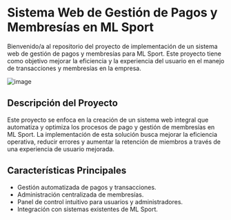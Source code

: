 # Sistema Web de Gestión de Pagos y Membresías en ML Sport

Bienvenido/a al repositorio del proyecto de implementación de un sistema web de gestión de pagos y membresías para ML Sport. Este proyecto tiene como objetivo mejorar la eficiencia y la experiencia del usuario en el manejo de transacciones y membresías en la empresa.
  
  ![image](https://github.com/rayvega20/ProyectoMlSport/assets/90113186/c3091850-ef20-4849-abb7-dac03ab32820)


## Descripción del Proyecto

Este proyecto se enfoca en la creación de un sistema web integral que automatiza y optimiza los procesos de pago y gestión de membresías en ML Sport. La implementación de esta solución busca mejorar la eficiencia operativa, reducir errores y aumentar la retención de miembros a través de una experiencia de usuario mejorada.

## Características Principales

- Gestión automatizada de pagos y transacciones.
- Administración centralizada de membresías.
- Panel de control intuitivo para usuarios y administradores.
- Integración con sistemas existentes de ML Sport.
